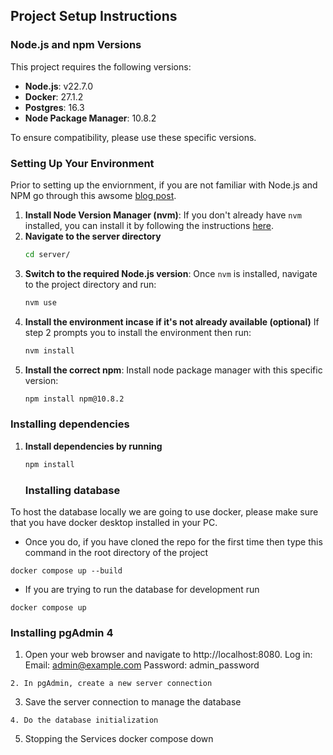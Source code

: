## Project Setup Instructions

### Node.js and npm Versions

This project requires the following versions:

- **Node.js**: v22.7.0
- **Docker**: 27.1.2
- **Postgres**: 16.3
- **Node Package Manager**: 10.8.2

To ensure compatibility, please use these specific versions.

### Setting Up Your Environment

Prior to setting up the enviornment, if you are not familiar with Node.js and NPM go through this awsome [blog post](https://medium.com/@oroz.askarov/all-you-need-to-know-about-npm-and-packages-as-a-beginner-b6fcea8b3519).

1. **Install Node Version Manager (nvm)**:
   If you don't already have `nvm` installed, you can install it by following the instructions [here](https://github.com/nvm-sh/nvm#installing-and-updating).
2. **Navigate to the server directory**
   ```bash
   cd server/
   ```
3. **Switch to the required Node.js version**:
   Once `nvm` is installed, navigate to the project directory and run:
   ```bash
   nvm use
   ```
4. **Install the environment incase if it's not already available (optional)**
   If step 2 prompts you to install the environment then run:
   ```bash
   nvm install
   ```
5. **Install the correct npm**:
   Install node package manager with this specific version:
   ```bash
   npm install npm@10.8.2
   ```

### Installing dependencies

1. **Install dependencies by running**
   ```bash
   npm install
   ```
   ### Installing database
   
To host the database locally we are going to use docker, please make sure that you have docker desktop installed in your PC.

- Once you do, if you have cloned the repo for the first time then type this command in the root directory of the project
```
docker compose up --build
```
- If you are trying to run the database for development run
```
docker compose up
```
### Installing pgAdmin 4

1. Open your web browser and navigate to http://localhost:8080.
Log in: 
Email: admin@example.com
Password: admin_password
```
2. In pgAdmin, create a new server connection
```
3. Save the server connection to manage the database
```
4. Do the database initialization
```
5. Stopping the Services
docker compose down
```

